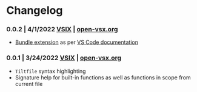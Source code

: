 # Changelog

### 0.0.2 | 4/1/2022 [VSIX](https://marketplace.visualstudio.com/_apis/public/gallery/publishers/tilt-dev/vsextensions/tiltfile/0.0.2/vspackage) | [open-vsx.org](https://open-vsx.org/extension/tilt-dev/tiltfile)

* [Bundle extension](https://github.com/tilt-dev/vscode-tilt/pull/11) as per [VS Code documentation](https://code.visualstudio.com/api/working-with-extensions/bundling-extension)

### 0.0.1 | 3/24/2022 [VSIX](https://marketplace.visualstudio.com/_apis/public/gallery/publishers/tilt-dev/vsextensions/tiltfile/0.0.1/vspackage) | [open-vsx.org](https://open-vsx.org/extension/tilt-dev/tiltfile)

* `Tiltfile` syntax highlighting
* Signature help for built-in functions as well as functions in scope from current file
